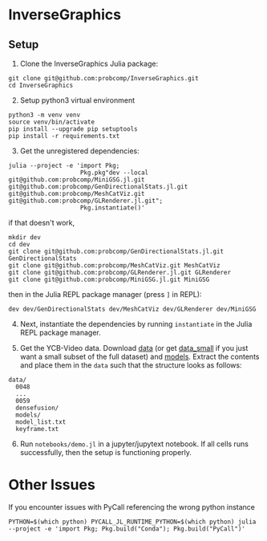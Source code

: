 # InverseGraphics

## Setup 

1. Clone the InverseGraphics Julia package:
```shell
git clone git@github.com:probcomp/InverseGraphics.git
cd InverseGraphics
```
2. Setup python3 virtual environment
```shell
python3 -m venv venv
source venv/bin/activate
pip install --upgrade pip setuptools
pip install -r requirements.txt
```

3. Get the unregistered dependencies:
```shell
julia --project -e 'import Pkg;
                    Pkg.pkg"dev --local git@github.com:probcomp/MiniGSG.jl.git git@github.com:probcomp/GenDirectionalStats.jl.git git@github.com:probcomp/MeshCatViz.git git@github.com:probcomp/GLRenderer.jl.git";
                    Pkg.instantiate()'
```

if that doesn't work,
```shell
mkdir dev
cd dev
git clone git@github.com:probcomp/GenDirectionalStats.jl.git GenDirectionalStats
git clone git@github.com:probcomp/MeshCatViz.git MeshCatViz
git clone git@github.com:probcomp/GLRenderer.jl.git GLRenderer
git clone git@github.com:probcomp/MiniGSG.jl.git MiniGSG
```
then in the Julia REPL package manager (press `]` in REPL):
```
dev dev/GenDirectionalStats dev/MeshCatViz dev/GLRenderer dev/MiniGSG
```

4. Next, instantiate the dependencies by running `instantiate` in the Julia REPL package manager.

5. Get the YCB-Video data. Download [data](https://www.dropbox.com/s/dhbqmiu8i3mb3lx/ycbv-test.zip?dl=0) (or get [data_small](https://www.dropbox.com/s/ryyeh0jdkcmdpmu/0048.zip?dl=0) if you just want a small subset of the full dataset) and [models](https://www.dropbox.com/s/i4p7hci3kw375wd/models_txts_densefusion_results.zip?dl=0). Extract the contents and place them in the `data` such that the structure looks as follows:
```
data/
  0048
  ...
  0059
  densefusion/
  models/
  model_list.txt
  keyframe.txt
```

6. Run `notebooks/demo.jl` in a jupyter/jupytext notebook. If all cells runs successfully, then the setup is functioning properly.

# Other Issues

If you encounter issues with PyCall referencing the wrong python instance
```shell
PYTHON=$(which python) PYCALL_JL_RUNTIME_PYTHON=$(which python) julia --project -e 'import Pkg; Pkg.build("Conda"); Pkg.build("PyCall")'
```

